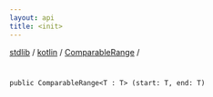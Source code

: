 ```yaml
---
layout: api
title: <init>
---
```

[stdlib](../../index.html) / [kotlin](../index.html) / [ComparableRange](index.html) / [<init>](_init_.html)

# <init>

```
public ComparableRange<T : T> (start: T, end: T)
```
